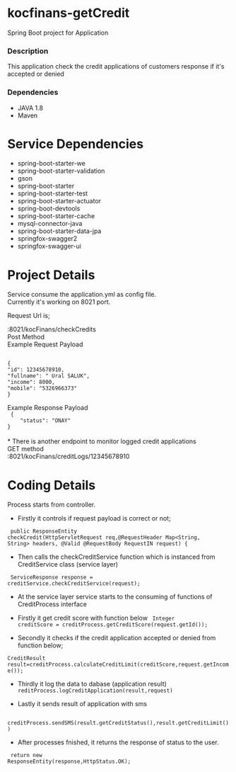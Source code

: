# kocfinans-getCredit
Spring Boot project for Application


### Description

This application check the credit applications of customers response if it's accepted or denied

### Dependencies

* JAVA 1.8
* Maven


# Service Dependencies
*  spring-boot-starter-we
*  spring-boot-starter-validation
*	 gson 	
*	 spring-boot-starter
*	 spring-boot-starter-test 
*  spring-boot-starter-actuator 
*  spring-boot-devtools 
*  spring-boot-starter-cache 
*	 mysql-connector-java 
*  spring-boot-starter-data-jpa
*  springfox-swagger2 
*  springfox-swagger-ui 

# Project Details

Service consume the application.yml as config file. <br>
Currently it's working on 8021 port. <br>

Request Url is; <br>

  :8021/kocFinans/checkCredits <br>
Post Method <br>
Example Request Payload <br>

<code>
{
"id": 12345678910,
"fullname": " Ural SALUK",
"income": 8000,
"mobile": "5326966373"
}
  </code>
 <br>
 Example Response Payload
 <code>
 {
    "status": "ONAY"
}
</code>
<br>
* There is another endpoint to monitor logged credit applications <br>
GET method  <br>
  :8021/kocFinans/creditLogs/12345678910
  
  
 
# Coding Details

Process starts from controller.

* Firstly it controls if request payload is correct or not;

<code> 	public ResponseEntity<ServiceResponse> checkCredit(HttpServletRequest req,@RequestHeader Map<String, String> headers, 
			@Valid @RequestBody RequestIN request) { </code>

* Then calls the checkCreditService function which is instanced from  CreditService class (service layer)

<code> ServiceResponse response = creditService.checkCreditService(request); </code>

* At the service layer service starts to the consuming of functions of CreditProcess interface

* Firstly it get credit score with function below
<code> Integer creditScore = creditProcess.getCreditScore(request.getId()); </code>

* Secondly it checks if the credit application accepted or denied from function below;

<code>CreditResult result=creditProcess.calculateCreditLimit(creditScore,request.getIncome()); </code>

* Thirdly it log the data to dabase (application result)
<code> reditProcess.logCreditApplication(result,request) </code>

* Lastly it sends  result of application with sms

<code>	creditProcess.sendSMS(result.getCreditStatus(),result.getCreditLimit()) </code>

* After processes fnished, it returns the response of status to the user.  

<code>	return new ResponseEntity<ServiceResponse>(response,HttpStatus.OK); </code>
  
